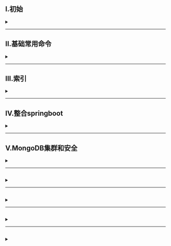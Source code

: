 ## I.初始

<details>
<summary> </summary>

### 简介
- MongoDB是一个高性能、无模式的文档型数据库，当初的设计就是用于简化开发和方便扩展，是NoSQL数据库产品的一种


### 应用场景
- 对象数据库高并发读写需求
- 对海量数据的高效率储存和访问需求
- 对数据库的高可扩展性和高可用性需求

### 启动与连接

**启动**
bin目录下执行
- `mongod --dbpath=数据存储路径`
- `mongod --config=conf配置文件路径`，配置文件必须配置数据存储路径

**Shell连接**
bin目录下执行
- `mongosh [--host <ip>] [--port <port>]` 

</details>

---

## II.基础常用命令

<details>
<summary> </summary>

### 数据库操作

| 命令              | 作用                                      |
| ----------------- | ----------------------------------------- |
| use 数据库名称    | 选择/创建数据库，当数据库不存在会自动创建 |
| show dbs          | 查看所有有权访问的数据库                  |
| db.dropDatabase() | 删除当前所选择的库                        |

数据库名需满足以下条件
- 不能是空字符串
- 不得含有空格 '.' '$' '/' '\' '\0'
- 全部小写
- 最多64字节

特殊数据库
- `admin` 从权限角度来看，这是root数据库。若将一个用户添加到这个数据库，这个用户自动继承所有数据库的权限。一些特定的服务器端命令也只能从这个数据库运行
- `local` 这个数据永远不会被复制，可以用来存储限于本地单台服务器的任意集合
- `config` 当Mongo用于分片设置时，config数据库在内部使用，用于保存分片的相关信息


### 集合操作

| 命令                          | 作用     |
| ----------------------------- | -------- |
| db.createCollection("集合名") | 创建集合 |
| db.集合名.drop()              | 删除集合 |

### 文档基本CRUD

**文档插入**

```
db.collection.insertOne(
    <document or array of documents>.
    {
        writeConcern: <document>,
        ordered: <boolean>
    }
) //单条插入
db.collection.insertMany(
    [<document 1>,<document 2>,...],
    {
        writeConcern: <document>,
        ordered: <boolean>
    }
) //多条插入
```
| 参数         | 类型              | 描述                                       |
| ------------ | ----------------- | ------------------------------------------ |
| document     | document or array | 要插入到集合种的文档或者文档数组(json格式) |
| ordered      | boolean           | 是否排序                                   |
| writeConcern | document          | 插入时性能、可靠性的级别                   |

例如：
```
db.my.insertOne(
    {
        "id":"100",
        "content":"你好"
    }
)
```

**查询**

`db.collection.find(<query>,[projection])`
| 参数       | 类型     | 描述                                                                                           |
| ---------- | -------- | ---------------------------------------------------------------------------------------------- |
| query      | document | 可选。使用查询运算符指定选择筛选器。若要返回集合中的所有文档，请省略此参数或传递空文档         |
| projection | document | 可选。指定要在与查询筛选器匹配的文档中返回的字段。若要返回匹配文档中的所有字段，请省略此参数。 |

示例：   
查找上文插入的文档  
`db.my.find()` 查看所有文档  
`db.my.find({id:'100'},{id:1})` 查找指定文档并只显示指定字段id

**更新**
```
db.collection.update(query,update,options)
```
- 覆盖更新，修改id为1的记录的一个字段，最终该文档只会剩下该字段  
  `db.collection.update({id:"1"},{a:NumberInt(100)})`  
- 局部修改，顾名思义,使用修改器\$set   
  ``db.collection.update({id:"1"},{$set{a:NumberInt(100)}})``
- 批量修改，修改所有满足条件的文档字段  
  `db.collection.update({id:"1"},{$set{a:NumberInt(100)}},{multi:true})`
- 列值增长，在原有值上进行变动，可使用\$inc来实现  
  `db.collection.update({id:"1"},{$inc{a:NumberInt(100)}})`

**删除**
`db.collection.remove(条件)`  
例如  
`db.my.remove({name:"张山"})`


### 分页查询

**统计查询**  
`db.collection.count(query,[option])`

**列表查询**  
`db.collection.find().skip().limit()`  
limit限制查询条数，skip跳过指定数据数

**排序查询**  
`db.collection.find().sort({key:1/-1})`  
1代表升序，-1代表降序

### 其他查询

**正则的复杂条件查询**  
MongoDB的模糊查询是通过正则表达式实现  
`db.collection.find({字段:/正则表达式/})`  
> 正则表达式相关可见于MySQL笔记中**XI.正则表达式**

**比较查询**  
`db.collection.find({字段:{$gt:value}})`  
| 操作符 | 描述 |
| ------ | ---- |
| $gt    | >    |
| $lt    | <    |
| $gte   | >=   |
| $lte   | <=   |
| &ne    | !=   |

**包含查询**  
`db.collection.find({字段:{$in:[value1,value2,...]}})`  
不包含使用\$nin

**条件查询**  
`db.collection.find({$and:[{numb:{$gt:NumberInt(700)}},{},{},..]})`  
\$and表并，\$or表或




</details>

---

## III.索引

<details>
<summary> </summary>

### 概述
- 索引支持在MongoDB中高效地执行查询。如果没有索引,MongoDB必须执行全集合扫描，即扫描集合中的每个文档，以选择与查询语句匹配的文档。这种扫描全集合的查询效率是非常低的，特别在处理大量的数据时，查询可以要花费几十秒甚至几分钟，这对网站的性能是非常致命的。  
- 如果查询存在适当的索引，MongoDB可以使用该索引限制必须检查的文档数
- 索引是特殊的数据结构，它以易于遍历的形式存储集合数据集的一小部分。索引存储特定字段或─组字段的值，按字段值排序。索引项的排序支持有效的相等匹配和基于范围的查询操作。此外，MongoDB丕可以使用索引中的排序返回结果

### 索引类型
- 单字段索引：在文档的单个字段创建升序、降序索引
- 复合索引：多个字段定义索引，例如`{userid:1,score:-1}`，则先按userid升序排序，然后对于每个userid按score降序排序
- 其他索引：地理空间索引(Geospatial Index)、文本索引（Text Indexes)、哈希索引(Hashed Indexes)
  - 地理空间索引：为了支持对地理空间坐标数据的有效查询，MongoDB提供了两种特殊的索引:返回结果时使用平面几何的二维索引和返回结果时使用球面几何的二维球面索引
  - 文本索引：MongoDB提供了一种文本索引类型，支持在集合中搜索字符串内容。这些文本索引不存储特定于语言的停止词(例如"the"、"a"、"or")，而将集合中的词作为词干，只存储根词
  - 哈希索引：为了支持基于散列的分片，MongoDB提供了散列索引类型，它对字段值的散列进行索引。这些索引在其范围内的值分布更加随机，但只支持相等匹配。不支持基于范围的查询

### 索引操作

**查看索引**  
`db.collection.getIndexes()`  
结果
```
[
  {
    "key": {
      "_id": 1 //索引排序字段
    },
    "name": "_id_", //索引名
    "ns": "articledb.my", //数据库名以及集合名
    "v": 2 //版本
  }
]
```

**创建索引**  
`db.collection.createIndex(keys,[options])`  

部分常用可选项
| 参数   | 类型    | 描述                                                                   |
| ------ | ------- | ---------------------------------------------------------------------- |
| unique | boolean | 建立的索引是否唯一                                                     |
| name   | string  | 索引名。若未指定，则自动通过连接索引的字段名和排序顺序生成一个索引名称 |

**删除索引**  
`db.collection.dropIndex(index)`  

**性能分析**  
`db.collection.find(query,options).explain(options)`  
用于查看查询的情况如查询耗费的时间、是否基于索引查询等  

**涵盖查询**  
当查询条件和查询的投影仅包含索引字段时，直接从索引返回结果，而不扫描任何文档或将文档带入内存(类似无需回表查询) 

![](/img/MongoDB/cover_query.png)


</details>

---

## IV.整合springboot 

<details>
<summary> </summary>

**依赖**
```xml
<dependency>
  <groupId>org.springframework.boot</groupId>
  <artifactId>spring-boot-starter-data-mongodb</artifactId>
</dependency>
```

**实体类注解**
| 注解                         | 作用                                           |
| ---------------------------- | ---------------------------------------------- |
| @Document(collection="name") | 设置映射名，若省略，则默认使用类名小写映射集合 |
| @Id                          | 主键标识                                       |
| @Field("name")               | 对应到mongodb的字段名，若一致则可省略          |
| @Indexed                     | 索引标识                                       |
| @CompoundIndex(def="{}")     | 复合索引                                       |

### DAO接口
继承MongoRepository< T ,ID Type >  
MongoRepository提供了基础的CRUD
- save(T t) 
- deleteOneById(T id)
- findOneById(T id)


**分页查询**  
`Pgae<Comment> findByPatamerName(T t,Pageable pageable)`  
方法名必须按findBy-参数名格式  
实现：
```java
public Page<Comment> findCommentListByParentId(String parentid, int page, int pagesize) {
    return commentRepository.findByParentid(parentid, PageRequest.of(page-1,pagesize));
}
```

**MongoTemplate**   
提供Mongodb模板方法，例
```java
Query query=Query.query(Criteria.where("字段").is(条件参数)); //查询条件
Update update =new Update();
update.inc("更新字段"); //同mongodb操作，有set、inc等方法
mongoTemplate.updateFirst(Query query,Update update,Class<?> entityClass)
```
- query可以通过.addCriteria()添加条件

[更多方法](https://docs.spring.io/spring-data/mongodb/docs/current/api/org/springframework/data/mongodb/core/MongoTemplate.html)

</details>

---

## V.MongoDB集群和安全

<details>
<summary> </summary>

### 副本集-Replica Sets

> 副本集是一组维护相同数据集的mongod服务，副本集可以提供冗余和高可用性，是所有生产部署的基础。
>  也可以说，副本集类似于有自动故障恢复功能的主从集群。通俗的讲就是用多台机器进行同一数据的异步同步，从而使多台机器拥有同一数据的多个副本，并且当主库当掉时在不需要用户干预的情况下自动切换其他备份服务器做主库。而且还可以利用副本服务器做只读服务器，实现读写分离，提高负载
> 主从复制和副本集的区别在于副本集没有固定的“主节点”。整个集群会选出一个“主节点”，当其挂掉后，又在剩下的从节点中选出其他节点作为“主节点”，副本集总有一个活跃点和一个或多个备份节点

**副本集的类型与角色**  
两种类型：
- 主节点(Primary)：数据操作的主要连接点，可读写
- 次要节点(Secondaries：数据冗余备份节点，可以读或选举  
三种角色：
- 主要成员(Primary)：主要接受所有写操作，就是主节点
- 副本成员(Replicate)：从主节点通过复制操作以维护相同的数据集，即备份数据，不可写操作，但可以读操作，是默认的一种从节点类型
- 仲裁者(Arbiter)：不保留任何数据的副本，只是有投票选举作用。当然也可以将仲裁服务器维护为副本集的一部分，即副本成员同时也可以是仲裁者。也是一种从节点类型

**副本集架构**
![](/img/MongoDB/Replica_sets_structure.png)

**副本集构建**  
节点创建类似于mongodb数据库的搭建，即建立存放数据和日志的目录

> 第一步：创建主节点
```
#建目录
mkdir -p ./mongodb/replica_sets/myrs_27017/log \ &
mkdir -p ./mongodb/replica_sets/myrs_27017/data/db
#配置文件
vim /mongodb/replica_sets/myrs_27017/mongod.conf
```
配置文件
```conf
systemLog:
  destination: file
  path: "/usr/local/mongodb/replica_sets/myrs_27017/log/mongod.log"
  logAppend: true
storage:
  dbPath: "/usr/local/mongodb/replica_sets/myrs_27017/data/db"
  journal:
    enabled: true
processManagement:
  fork: true
net:
  bindIp: localhost,192.168.52.129
  #端口
  port: 27017
replication:
  #副本集名称
  replSetName: myrs
```
启动
```
/usr/local/mongodb/bin/mongod -f /mongodb/replica_sets/myrs_27017/mongod.conf
```

> 第二步：创建副节点、仲裁节点
同主节点，修改端口、目录即可


> 第三步：初始化配置副本集和主节点

客户端连接主节点，初始化新的副本集  
`rs.initiate([configuration])`
- `rs.config()` 查看节点配置
- `rs.isMaster()` 查看是否为主节点
- `rs.status()` 查看节点状态 

> 第四步：添加从节点  
> 
- ` rs.add(host,arbiterOnly)`
- `rs.add("ip")`
- `rs.addArb("ip")`或第一条均可添加仲裁节点
| 参数        | 类型               | 描述                                                                                                                                                                                                        |
| ----------- | ------------------ | ----------------------------------------------------------------------------------------------------------------------------------------------------------------------------------------------------------- |
| host        | string or document | 要添加到副本集的新成员。指定为字符串或配置文档:1)如果是一个字符串，则需要指定新成员的主机名和可选的端口号;2)如果是一个文档，请指定在members数组中找到的副本集成员配置文档。必须在成员配置文档中指定主机字段 |
| arbiterOnly | boolean            | 可选。仅在<host>为字符串时使用。为true则添加的为仲裁者                                                                                                                                                      |
主机成员配置文档：
```
{
  _id: <int>,
  host: <string>,
  arbiterOnly: <boolean>,
  buildIndexes: <boolean>,
  hidden: <boolean>,
  priority: <number>,
  tags: <document>,
  slaveDelay: <int>,
  votes: <number>
}

```


</details>


---

## 

<details>
<summary> </summary>


</details>


---

## 

<details>
<summary> </summary>


</details>

---

## 

<details>
<summary> </summary>


</details>

---

## 

<details>
<summary> </summary>


</details>